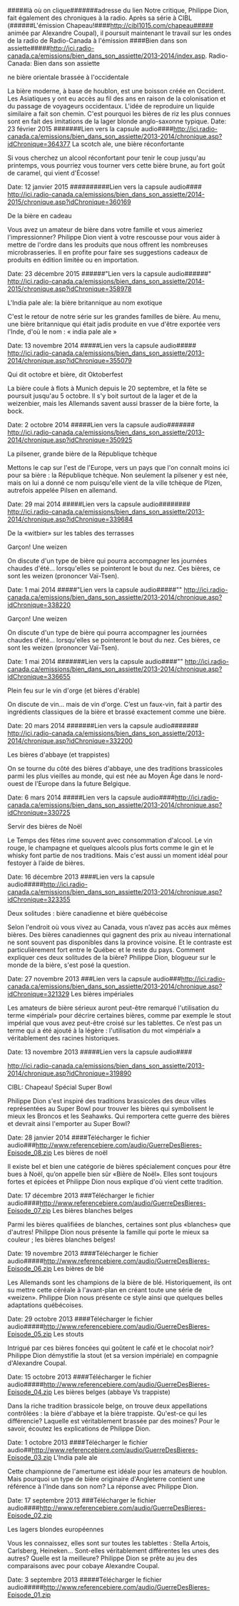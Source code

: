 
#####là où on clique#######adresse du lien
Notre critique, Philippe Dion, fait également des chroniques à la radio. Après sa série à CIBL (######L'émission Chapeau!####http://cibl1015.com/chapeau##### animée par Alexandre Coupal), il poursuit maintenant le travail sur les ondes de la radio de Radio-Canada à l'émission ####Bien dans son assiette#####http://ici.radio-canada.ca/emissions/bien_dans_son_assiette/2013-2014/index.asp.
Radio-Canada: Bien dans son assiette


ne bière orientale brassée à l'occidentale

La bière moderne, à base de houblon, est une boisson créée en Occident. Les Asiatiques y ont eu accès au fil des ans en raison de la colonisation et du passage de voyageurs occidentaux. L'idée de reproduire un liquide similaire a fait son chemin. C'est pourquoi les bières de riz les plus connues sont en fait des imitations de la lager blonde anglo-saxonne typique.
Date: 23 février 2015
#######Lien vers la capsule audio####http://ici.radio-canada.ca/emissions/bien_dans_son_assiette/2013-2014/chronique.asp?idChronique=364377
La scotch ale, une bière réconfortante

Si vous cherchez un alcool réconfortant pour tenir le coup jusqu'au printemps, vous pourriez vous tourner vers cette bière brune, au fort goût de caramel, qui vient d'Écosse!

Date: 12 janvier 2015
##########Lien vers la capsule audio####
http://ici.radio-canada.ca/emissions/bien_dans_son_assiette/2014-2015/chronique.asp?idChronique=360169

De la bière en cadeau

Vous avez un amateur de bière dans votre famille et vous aimeriez l'impressionner? Philippe Dion vient à votre rescousse pour vous aider à mettre de l'ordre dans les produits que nous offrent les nombreuses microbrasseries. Il en profite pour faire ses suggestions cadeaux de produits en édition limitée ou en importation.

Date: 23 décembre 2015
######"Lien vers la capsule audio######"
http://ici.radio-canada.ca/emissions/bien_dans_son_assiette/2014-2015/chronique.asp?idChronique=358978

L'India pale ale: la bière britannique au nom exotique

C'est le retour de notre série sur les grandes familles de bière. Au menu, une bière britannique qui était jadis produite en vue d'être exportée vers l'Inde, d'où le nom : « india pale ale »

Date: 13 novembre 2014
#####Lien vers la capsule audio#####
http://ici.radio-canada.ca/emissions/bien_dans_son_assiette/2013-2014/chronique.asp?idChronique=355079

Qui dit octobre et bière, dit Oktoberfest

La bière coule à flots à Munich depuis le 20 septembre, et la fête se poursuit jusqu'au 5 octobre. Il s'y boit surtout de la lager et de la weizenbier, mais les Allemands savent aussi brasser de la bière forte, la bock.

Date: 2 octobre 2014
#####Lien vers la capsule audio#######
http://ici.radio-canada.ca/emissions/bien_dans_son_assiette/2013-2014/chronique.asp?idChronique=350925

La pilsener, grande bière de la République tchèque

Mettons le cap sur l'est de l'Europe, vers un pays que l'on connaît moins ici pour sa bière : la République tchèque. Non seulement la pilsener y est née, mais on lui a donné ce nom puisqu'elle vient de la ville tchèque de Plzen, autrefois appelée Pilsen en allemand.

Date: 29 mai 2014
#####Lien vers la capsule audio########
http://ici.radio-canada.ca/emissions/bien_dans_son_assiette/2013-2014/chronique.asp?idChronique=339684

De la «witbier» sur les tables des terrasses

Garçon! Une weizen

On discute d'un type de bière qui pourra accompagner les journées chaudes d'été... lorsqu'elles se pointeront le bout du nez. Ces bières, ce sont les weizen (prononcer Vaï-Tsen).

Date: 1 mai 2014
#####"Lien vers la capsule audio#####""
http://ici.radio-canada.ca/emissions/bien_dans_son_assiette/2013-2014/chronique.asp?idChronique=338220

Garçon! Une weizen

On discute d'un type de bière qui pourra accompagner les journées chaudes d'été... lorsqu'elles se pointeront le bout du nez. Ces bières, ce sont les weizen (prononcer Vaï-Tsen).

Date: 1 mai 2014
#######Lien vers la capsule audio####""
http://ici.radio-canada.ca/emissions/bien_dans_son_assiette/2013-2014/chronique.asp?idChronique=336655

Plein feu sur le vin d'orge (et bières d'érable)

On discute de vin... mais de vin d'orge. C’est un faux-vin, fait à partir des ingrédients classiques de la bière et brassé exactement comme une bière.

Date: 20 mars 2014
#######Lien vers la capsule audio#######
http://ici.radio-canada.ca/emissions/bien_dans_son_assiette/2013-2014/chronique.asp?idChronique=332200

Les bières d'abbaye (et trappistes)

On se tourne du côté des bières d'abbaye, une des traditions brassicoles parmi les plus vieilles au monde, qui est née au Moyen Âge dans le nord-ouest de l'Europe dans la future Belgique.

Date: 6 mars 2014
#####Lien vers la capsule audio####http://ici.radio-canada.ca/emissions/bien_dans_son_assiette/2013-2014/chronique.asp?idChronique=330725

Servir des bières de Noël

Le Temps des fêtes rime souvent avec consommation d'alcool. Le vin rouge, le champagne et quelques alcools plus forts comme le gin et le whisky font partie de nos traditions. Mais c'est aussi un moment idéal pour festoyer à l’aide de bières.

Date: 16 décembre 2013
####Lien vers la capsule audio#####http://ici.radio-canada.ca/emissions/bien_dans_son_assiette/2013-2014/chronique.asp?idChronique=323355

Deux solitudes : bière canadienne et bière québécoise

Selon l'endroit où vous vivez au Canada, vous n’avez pas accès aux mêmes bières. Des bières canadiennes qui gagnent des prix au niveau international ne sont souvent pas disponibles dans la province voisine. Et le contraste est particulièrement fort entre le Québec et le reste du pays. Comment expliquer ces deux solitudes de la bière? Philippe Dion, blogueur sur le monde de la bière, s'est posé la question.

Date: 27 novembre 2013
###Lien vers la capsule audio###http://ici.radio-canada.ca/emissions/bien_dans_son_assiette/2013-2014/chronique.asp?idChronique=321329
Les bières impériales

Les amateurs de bière sérieux auront peut-être remarqué l'utilisation du terme «impérial» pour décrire certaines bières, comme par exemple le stout impérial que vous avez peut-être croisé sur les tablettes. Ce n’est pas un terme qui a été ajouté à la légère : l'utilisation du mot «impérial» a véritablement des racines historiques.

Date: 13 novembre 2013
#####Lien vers la capsule audio####

http://ici.radio-canada.ca/emissions/bien_dans_son_assiette/2013-2014/chronique.asp?idChronique=319890

CIBL: Chapeau! 
Spécial Super Bowl

Philippe Dion s'est inspiré des traditions brassicoles des deux villes représentées au Super Bowl pour trouver les bières qui symbolisent le mieux les Broncos et les Seahawks. Qui remportera cette guerre des bières et devrait ainsi l'emporter au Super Bowl?

Date: 28 janvier 2014
####Télécharger le fichier audio###http://www.referencebiere.com/audio/GuerreDesBieres-Episode_08.zip
Les bières de noël

Il existe bel et bien une catégorie de bières spécialement conçues pour être bues à Noël, qu’on appelle bien sûr «Bière de Noël». Elles sont toujours fortes et épicées et Philippe Dion nous explique d'où vient cette tradition.

Date: 17 décembre 2013
###Télécharger le fichier audio####http://www.referencebiere.com/audio/GuerreDesBieres-Episode_07.zip
Les bières blanches belges

Parmi les bières qualifiées de blanches, certaines sont plus «blanches» que d'autres! Philippe Dion nous présente la famille qui porte le mieux sa couleur ; les bières blanches belges!

Date: 19 novembre 2013
####Télécharger le fichier audio#####http://www.referencebiere.com/audio/GuerreDesBieres-Episode_06.zip
Les bières de blé

Les Allemands sont les champions de la bière de blé. Historiquement, ils ont su mettre cette céréale à l'avant-plan en créant toute une série de «weizen». Philippe Dion nous présente ce style ainsi que quelques belles adaptations québécoises.

Date: 29 octobre 2013
####Télécharger le fichier audio#####http://www.referencebiere.com/audio/GuerreDesBieres-Episode_05.zip
Les stouts

Intrigué par ces bières foncées qui goûtent le café et le chocolat noir? Philippe Dion démystifie la stout (et sa version impériale) en compagnie d'Alexandre Coupal.

Date: 15 octobre 2013
####Télécharger le fichier audio#####http://www.referencebiere.com/audio/GuerreDesBieres-Episode_04.zip
Les bières belges (abbaye Vs trappiste)

Dans la riche tradition brassicole belge, on trouve deux appellations contrôlées : la bière d'abbaye et la bière trappiste. Qu'est-ce qui les différencie? Laquelle est véritablement brassée par des moines? Pour le savoir, écoutez les explications de Philippe Dion.

Date: 1 octobre 2013
####Télécharger le fichier audio##http://www.referencebiere.com/audio/GuerreDesBieres-Episode_03.zip
L'India pale ale

Cette championne de l'amertume est idéale pour les amateurs de houblon. Mais pourquoi un type de bière originaire d'Angleterre contient une référence à l'Inde dans son nom? La réponse avec Philippe Dion.

Date: 17 septembre 2013
###Télécharger le fichier audio####http://www.referencebiere.com/audio/GuerreDesBieres-Episode_02.zip

Les lagers blondes européennes

Vous les connaissez, elles sont sur toutes les tablettes : Stella Artois, Carlsberg, Heineken... Sont-elles véritablement différentes les unes des autres? Quelle est la meilleure? Philippe Dion se prête au jeu des comparaisons avec pour cobaye Alexandre Coupal.

Date: 3 septembre 2013
#####Télécharger le fichier audio#####http://www.referencebiere.com/audio/GuerreDesBieres-Episode_01.zip
